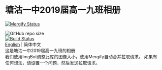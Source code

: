 # 塘沽一中2019届高一九班相册
[![Mergify Status][mergify-status]][mergify]

[mergify]: https://mergify.io
[mergify-status]: https://img.shields.io/endpoint.svg?url=https://gh.mergify.io/badges/TGYZ-1909/TGYZ1909-GALLERY&style=for-the-badge
![GitHub repo size](https://img.shields.io/github/repo-size/TGYZ-1909/TGYZ1909-GALLERY?style=for-the-badge)  
[![Build Status](https://travis-ci.com/TGYZ-1909/TGYZ1909-GALLERY.svg?branch=master)](https://travis-ci.com/TGYZ-1909/TGYZ1909-GALLERY)  
[English](https://github.com/TGYZ1909/TGYZ1909-GALLERY/blob/master/README.md) | 简体中文  
这是塘沽一中2019届高一九班的相册  
我们使用ImgBot调整此库的图像大小，使用Mergify自动合并拉取请求。
如果有任何想法，请设置一个问题，然后发送拉取请求。
